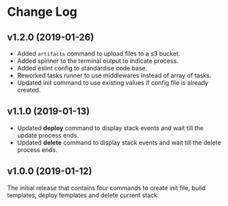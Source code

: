 # Change Log

## v1.2.0 (2019-01-26)

- Added `artifacts` command to upload files to a s3 bucket.
- Added spinner to the terminal output to indicate process.
- Added eslint config to standardise code base.
- Reworked tasks runner to use middlewares instead of array of tasks.
- Updated init command to use existing values if config file is already created.

## v1.1.0 (2019-01-13)

- Updated **deploy** command to display stack events and wait till the update process ends.
- Updated **delete** command to display stack events and wait till the delete process ends.

## v1.0.0 (2019-01-12)

The initial release that contains four commands to create init file, build templates, deploy templates and delete current stack.
